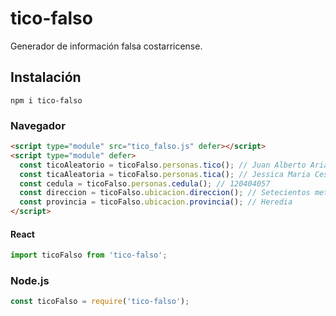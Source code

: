# tico-falso
Generador de información falsa costarricense.

## Instalación
```shell
npm i tico-falso
```
### Navegador
```html
<script type="module" src="tico_falso.js" defer></script>
<script type="module" defer>
  const ticoAleatorio = ticoFalso.personas.tico(); // Juan Alberto Arias Mora
  const ticaAleatoria = ticoFalso.personas.tica(); // Jessica Maria Cespedes Hernandez
  const cedula = ticoFalso.personas.cedula(); // 120404057
  const direccion = ticoFalso.ubicacion.direccion(); // Setecientos metros sur del colegio profesional de Gravilias.
  const provincia = ticoFalso.ubicacion.provincia(); // Heredia
</script>
```
#### React
```javascript
import ticoFalso from 'tico-falso';
```
### Node.js
```javascript
const ticoFalso = require('tico-falso');
```
